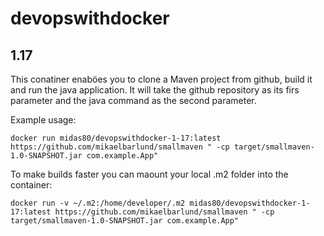 # devopswithdocker
## 1.17

This conatiner enaböes you to clone a Maven project from github, build it and run the java application.
It will take the github repository as its firs parameter and the java command as the second parameter.

Example usage:
```
docker run midas80/devopswithdocker-1-17:latest https://github.com/mikaelbarlund/smallmaven " -cp target/smallmaven-1.0-SNAPSHOT.jar com.example.App"
```

To make builds faster you can maount your local .m2 folder into the container:
```
docker run -v ~/.m2:/home/developer/.m2 midas80/devopswithdocker-1-17:latest https://github.com/mikaelbarlund/smallmaven " -cp target/smallmaven-1.0-SNAPSHOT.jar com.example.App"
```




